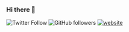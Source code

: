 ### Hi there 👋
![Twitter Follow](https://img.shields.io/twitter/follow/hadrienaka?label=Follow)
![GitHub followers](https://img.shields.io/github/followers/hadrienaka?label=Follow&style=social)
[![website](https://img.shields.io/badge/Website-46a2f1.svg?&style=flat-square&logo=Mozila-Firefox&logoColor=white&link=https://hadrienaka.fr/)](https://hadrienaka.fr/)


